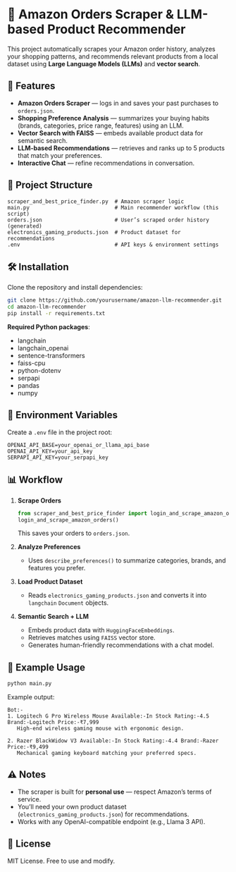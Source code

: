 # 🛒 Amazon Orders Scraper & LLM-based Product Recommender

This project automatically scrapes your Amazon order history, analyzes your shopping patterns, and recommends relevant products from a local dataset using **Large Language Models (LLMs)** and **vector search**.

## 🚀 Features
- **Amazon Orders Scraper** — logs in and saves your past purchases to `orders.json`.
- **Shopping Preference Analysis** — summarizes your buying habits (brands, categories, price range, features) using an LLM.
- **Vector Search with FAISS** — embeds available product data for semantic search.
- **LLM-based Recommendations** — retrieves and ranks up to 5 products that match your preferences.
- **Interactive Chat** — refine recommendations in conversation.

## 📂 Project Structure
```
scraper_and_best_price_finder.py  # Amazon scraper logic
main.py                           # Main recommender workflow (this script)
orders.json                       # User’s scraped order history (generated)
electronics_gaming_products.json  # Product dataset for recommendations
.env                              # API keys & environment settings
```

## 🛠 Installation
Clone the repository and install dependencies:
```bash
git clone https://github.com/yourusername/amazon-llm-recommender.git
cd amazon-llm-recommender
pip install -r requirements.txt
```

**Required Python packages**:
- langchain
- langchain_openai
- sentence-transformers
- faiss-cpu
- python-dotenv
- serpapi
- pandas
- numpy

## 🔑 Environment Variables
Create a `.env` file in the project root:
```env
OPENAI_API_BASE=your_openai_or_llama_api_base
OPENAI_API_KEY=your_api_key
SERPAPI_API_KEY=your_serpapi_key
```

## 📊 Workflow
1. **Scrape Orders**
   ```python
   from scraper_and_best_price_finder import login_and_scrape_amazon_orders
   login_and_scrape_amazon_orders()
   ```
   This saves your orders to `orders.json`.

2. **Analyze Preferences**
   - Uses `describe_preferences()` to summarize categories, brands, and features you prefer.

3. **Load Product Dataset**
   - Reads `electronics_gaming_products.json` and converts it into `langchain` `Document` objects.

4. **Semantic Search + LLM**
   - Embeds product data with `HuggingFaceEmbeddings`.
   - Retrieves matches using `FAISS` vector store.
   - Generates human-friendly recommendations with a chat model.

## 💬 Example Usage
```bash
python main.py
```
Example output:
```
Bot:-
1. Logitech G Pro Wireless Mouse Available:-In Stock Rating:-4.5 Brand:-Logitech Price:-₹7,999
   High-end wireless gaming mouse with ergonomic design.

2. Razer BlackWidow V3 Available:-In Stock Rating:-4.4 Brand:-Razer Price:-₹9,499
   Mechanical gaming keyboard matching your preferred specs.
```

## ⚠️ Notes
- The scraper is built for **personal use** — respect Amazon’s terms of service.
- You’ll need your own product dataset (`electronics_gaming_products.json`) for recommendations.
- Works with any OpenAI-compatible endpoint (e.g., Llama 3 API).

## 📜 License
MIT License. Free to use and modify.
